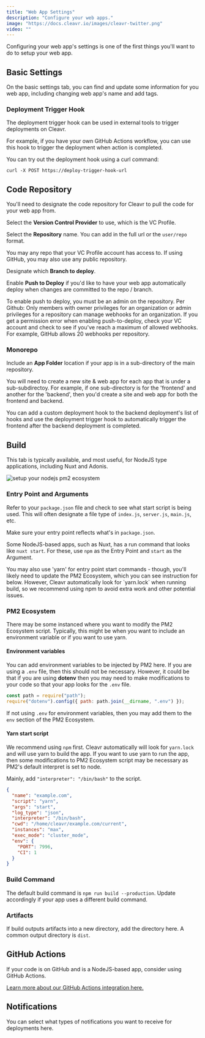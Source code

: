 ```yaml
---
title: "Web App Settings"
description: "Configure your web apps."
image: "https://docs.cleavr.io/images/cleavr-twitter.png"
video: ""
---
```


Configuring your web app's settings is one of the first things you'll want to do to setup your web app.

## Basic Settings

On the basic settings tab, you can find and update some information for you web app, including changing web app's name and add tags.

### Deployment Trigger Hook

The deployment trigger hook can be used in external tools to trigger deployments on Cleavr.

For example, if you have your own GitHub Actions workflow, you can use this hook to trigger the deployment when action is completed.

You can try out the deployment hook using a curl command:

```
curl -X POST https://deploy-trigger-hook-url
```

## Code Repository

You'll need to designate the code repository for Cleavr to pull the code for your web app from.

Select the **Version Control Provider** to use, which is the VC Profile.

Select the **Repository** name. You can add in the full url or the `user/repo` format.

<base-info>
You may any repo that your VC Profile account has access to. If using GitHub, you may also use any public repository. 
</base-info>

Designate which **Branch to deploy**.

Enable **Push to Deploy** if you'd like to have your web app automatically deploy when changes are committed to the repo / branch.

<base-alert>
To enable push to deploy, you must be an admin on the repository. Per Github: Only members with owner privileges for an organization or admin privileges for a repository can manage webhooks for an organization. If you get a permission error when enabling push-to-deploy, check your VC account and check to see if you've reach a maximum of allowed webhooks. For example, GitHub allows 20 webhooks per repository. 
</base-alert>

### Monorepo

<you-tube video="DKoW5lGykko"></you-tube>

Include an **App Folder** location if your app is in a sub-directory of the main repository.

You will need to create a new site & web app for each app that is under a sub-subdirectoy. For example, if one sub-directory is for the 'frontend' and another for the 'backend', then you'd create a site and web app for both the frontend and backend.

<base-info>
You can add a custom deployment hook to the backend deployment's list of hooks and use the deployment trigger hook to automatically trigger the frontend after the backend deployment is completed. 
</base-info>

## Build

This tab is typically available, and most useful, for NodeJS type applications, including Nuxt and Adonis.

![setup your nodejs pm2 ecosystem](/images/deployment/cleavr-pm2-ecosystem.png)

### Entry Point and Arguments

Refer to your `package.json` file and check to see what start script is being used. This will often designate a file type of `index.js`, `server.js`, `main.js`, etc.

Make sure your entry point reflects what's in `package.json`.

Some NodeJS-based apps, such as Nuxt, has a run command that looks like `nuxt start`. For these, use `npm` as the Entry Point and `start` as the Argument.

<base-alert>
You may also use 'yarn' for entry point start commands - though, you'll likely need to update the PM2 Ecosystem, which
you can see instruction for below. However, Cleavr automatically look for `yarn.lock` when running build, so we recommend using npm to avoid extra
work and other potential issues. 
</base-alert>

### PM2 Ecosystem

There may be some instanced where you want to modify the PM2 Ecosystem script. Typically, this might be
when you want to include an environment variable or if you want to use yarn.

#### Environment variables

You can add environment variables to be injected by PM2 here. If you are using a `.env` file, then this should not be necessary. However,
it could be that if you are using **dotenv** then you may need to make modifications to your code so that your app looks for the `.env` file.

```javascript
const path = require("path");
require("dotenv").config({ path: path.join(__dirname, ".env") });
```

If not using `.env` for environment variables, then you may add them to the `env` section of the PM2 Ecosystem.

#### Yarn start script

We recommend using `npm` first. Cleavr automatically will look for `yarn.lock` and will use yarn to build the app. If you want to use
yarn to run the app, then some modifications to PM2 Ecosystem script may be necessary as PM2's default interpret is set to node.

Mainly, add `"interpreter": "/bin/bash"` to the script.

```json
{
  "name": "example.com",
  "script": "yarn",
  "args": "start",
  "log_type": "json",
  "interpreter": "/bin/bash",
  "cwd": "/home/cleavr/example.com/current",
  "instances": "max",
  "exec_mode": "cluster_mode",
  "env": {
    "PORT": 7996,
    "CI": 1
  }
}
```

### Build Command

The default build command is `npm run build --production`. Update accordingly if your app uses a different build command.

### Artifacts

If build outputs artifacts into a new directory, add the directory here. A common output directory is `dist`.

## GitHub Actions

If your code is on GitHub and is a NodeJS-based app, consider using GitHub Actions.

[Learn more about our GitHub Actions integration here.](/github-actions)

## Notifications

You can select what types of notifications you want to receive for deployments here.
